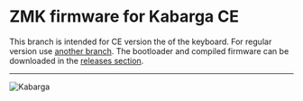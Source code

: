 # ZMK firmware for Kabarga CE
This branch is intended for CE version the of the keyboard. For regular version use [another branch](https://github.com/aroum/zmk-kabarga/tree/kabarga). The bootloader and compiled firmware can be downloaded in the [releases section](https://github.com/aroum/zmk-kabarga/releases).

-----

![Kabarga](https://preview.redd.it/kabarga-42-key-ergo-keyboard-v0-mctvf7jl9lvc1.jpg?width=960&format=pjpg&auto=webp&s=a632c3e38a3af0b374fefa9a923c656e1b02e7a1)
